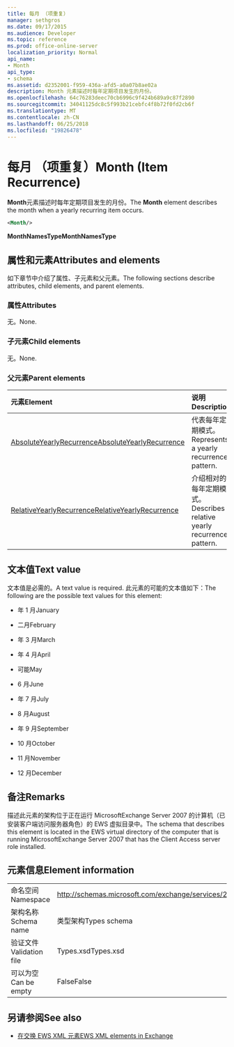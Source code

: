 ```yaml
---
title: 每月 （项重复）
manager: sethgros
ms.date: 09/17/2015
ms.audience: Developer
ms.topic: reference
ms.prod: office-online-server
localization_priority: Normal
api_name:
- Month
api_type:
- schema
ms.assetid: d2352001-f959-436a-afd5-a0a07b8ae02a
description: Month 元素描述时每年定期项目发生的月份。
ms.openlocfilehash: 64c76283deec70cb6996c9f424b689a9c87f2890
ms.sourcegitcommit: 34041125dc8c5f993b21cebfc4f8b72f0fd2cb6f
ms.translationtype: MT
ms.contentlocale: zh-CN
ms.lasthandoff: 06/25/2018
ms.locfileid: "19826478"
---
```

# <a name="month-item-recurrence"></a><span data-ttu-id="7e053-103">每月 （项重复）</span><span class="sxs-lookup"><span data-stu-id="7e053-103">Month (Item Recurrence)</span></span>

<span data-ttu-id="7e053-104">**Month**元素描述时每年定期项目发生的月份。</span><span class="sxs-lookup"><span data-stu-id="7e053-104">The **Month** element describes the month when a yearly recurring item occurs.</span></span> 
  
```xml
<Month/>
```

 <span data-ttu-id="7e053-105">**MonthNamesType**</span><span class="sxs-lookup"><span data-stu-id="7e053-105">**MonthNamesType**</span></span>
## <a name="attributes-and-elements"></a><span data-ttu-id="7e053-106">属性和元素</span><span class="sxs-lookup"><span data-stu-id="7e053-106">Attributes and elements</span></span>

<span data-ttu-id="7e053-107">如下章节中介绍了属性、子元素和父元素。</span><span class="sxs-lookup"><span data-stu-id="7e053-107">The following sections describe attributes, child elements, and parent elements.</span></span>
  
### <a name="attributes"></a><span data-ttu-id="7e053-108">属性</span><span class="sxs-lookup"><span data-stu-id="7e053-108">Attributes</span></span>

<span data-ttu-id="7e053-109">无。</span><span class="sxs-lookup"><span data-stu-id="7e053-109">None.</span></span>
  
### <a name="child-elements"></a><span data-ttu-id="7e053-110">子元素</span><span class="sxs-lookup"><span data-stu-id="7e053-110">Child elements</span></span>

<span data-ttu-id="7e053-111">无。</span><span class="sxs-lookup"><span data-stu-id="7e053-111">None.</span></span>
  
### <a name="parent-elements"></a><span data-ttu-id="7e053-112">父元素</span><span class="sxs-lookup"><span data-stu-id="7e053-112">Parent elements</span></span>

|<span data-ttu-id="7e053-113">**元素**</span><span class="sxs-lookup"><span data-stu-id="7e053-113">**Element**</span></span>|<span data-ttu-id="7e053-114">**说明**</span><span class="sxs-lookup"><span data-stu-id="7e053-114">**Description**</span></span>|
|:-----|:-----|
|[<span data-ttu-id="7e053-115">AbsoluteYearlyRecurrence</span><span class="sxs-lookup"><span data-stu-id="7e053-115">AbsoluteYearlyRecurrence</span></span>](absoluteyearlyrecurrence.md) <br/> |<span data-ttu-id="7e053-116">代表每年定期模式。</span><span class="sxs-lookup"><span data-stu-id="7e053-116">Represents a yearly recurrence pattern.</span></span>  <br/> |
|[<span data-ttu-id="7e053-117">RelativeYearlyRecurrence</span><span class="sxs-lookup"><span data-stu-id="7e053-117">RelativeYearlyRecurrence</span></span>](relativeyearlyrecurrence.md) <br/> |<span data-ttu-id="7e053-118">介绍相对的每年定期模式。</span><span class="sxs-lookup"><span data-stu-id="7e053-118">Describes a relative yearly recurrence pattern.</span></span>  <br/> |
   
## <a name="text-value"></a><span data-ttu-id="7e053-119">文本值</span><span class="sxs-lookup"><span data-stu-id="7e053-119">Text value</span></span>

<span data-ttu-id="7e053-120">文本值是必需的。</span><span class="sxs-lookup"><span data-stu-id="7e053-120">A text value is required.</span></span> <span data-ttu-id="7e053-121">此元素的可能的文本值如下：</span><span class="sxs-lookup"><span data-stu-id="7e053-121">The following are the possible text values for this element:</span></span>
  
- <span data-ttu-id="7e053-122">年 1 月</span><span class="sxs-lookup"><span data-stu-id="7e053-122">January</span></span>
    
- <span data-ttu-id="7e053-123">二月</span><span class="sxs-lookup"><span data-stu-id="7e053-123">February</span></span>
    
- <span data-ttu-id="7e053-124">年 3 月</span><span class="sxs-lookup"><span data-stu-id="7e053-124">March</span></span>
    
- <span data-ttu-id="7e053-125">年 4 月</span><span class="sxs-lookup"><span data-stu-id="7e053-125">April</span></span>
    
- <span data-ttu-id="7e053-126">可能</span><span class="sxs-lookup"><span data-stu-id="7e053-126">May</span></span>
    
- <span data-ttu-id="7e053-127">6 月</span><span class="sxs-lookup"><span data-stu-id="7e053-127">June</span></span>
    
- <span data-ttu-id="7e053-128">年 7 月</span><span class="sxs-lookup"><span data-stu-id="7e053-128">July</span></span>
    
- <span data-ttu-id="7e053-129">8 月</span><span class="sxs-lookup"><span data-stu-id="7e053-129">August</span></span>
    
- <span data-ttu-id="7e053-130">年 9 月</span><span class="sxs-lookup"><span data-stu-id="7e053-130">September</span></span>
    
- <span data-ttu-id="7e053-131">10 月</span><span class="sxs-lookup"><span data-stu-id="7e053-131">October</span></span>
    
- <span data-ttu-id="7e053-132">11 月</span><span class="sxs-lookup"><span data-stu-id="7e053-132">November</span></span>
    
- <span data-ttu-id="7e053-133">12 月</span><span class="sxs-lookup"><span data-stu-id="7e053-133">December</span></span>
    
## <a name="remarks"></a><span data-ttu-id="7e053-134">备注</span><span class="sxs-lookup"><span data-stu-id="7e053-134">Remarks</span></span>

<span data-ttu-id="7e053-135">描述此元素的架构位于正在运行 MicrosoftExchange Server 2007 的计算机（已安装客户端访问服务器角色）的 EWS 虚拟目录中。</span><span class="sxs-lookup"><span data-stu-id="7e053-135">The schema that describes this element is located in the EWS virtual directory of the computer that is running MicrosoftExchange Server 2007 that has the Client Access server role installed.</span></span>
  
## <a name="element-information"></a><span data-ttu-id="7e053-136">元素信息</span><span class="sxs-lookup"><span data-stu-id="7e053-136">Element information</span></span>

|||
|:-----|:-----|
|<span data-ttu-id="7e053-137">命名空间</span><span class="sxs-lookup"><span data-stu-id="7e053-137">Namespace</span></span>  <br/> |http://schemas.microsoft.com/exchange/services/2006/types  <br/> |
|<span data-ttu-id="7e053-138">架构名称</span><span class="sxs-lookup"><span data-stu-id="7e053-138">Schema name</span></span>  <br/> |<span data-ttu-id="7e053-139">类型架构</span><span class="sxs-lookup"><span data-stu-id="7e053-139">Types schema</span></span>  <br/> |
|<span data-ttu-id="7e053-140">验证文件</span><span class="sxs-lookup"><span data-stu-id="7e053-140">Validation file</span></span>  <br/> |<span data-ttu-id="7e053-141">Types.xsd</span><span class="sxs-lookup"><span data-stu-id="7e053-141">Types.xsd</span></span>  <br/> |
|<span data-ttu-id="7e053-142">可以为空</span><span class="sxs-lookup"><span data-stu-id="7e053-142">Can be empty</span></span>  <br/> |<span data-ttu-id="7e053-143">False</span><span class="sxs-lookup"><span data-stu-id="7e053-143">False</span></span>  <br/> |
   
## <a name="see-also"></a><span data-ttu-id="7e053-144">另请参阅</span><span class="sxs-lookup"><span data-stu-id="7e053-144">See also</span></span>



- [<span data-ttu-id="7e053-145">在交换 EWS XML 元素</span><span class="sxs-lookup"><span data-stu-id="7e053-145">EWS XML elements in Exchange</span></span>](ews-xml-elements-in-exchange.md)

